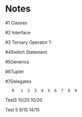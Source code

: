 # Notes
#1 Classes

#2 Interface

#3 Ternary Operator ?:

#4Switch Statement

#5Generics 

#6Tuplet

#7Delegates

       0   1  2  3  4  5  6  7  8  9
Test3 10/20 10/20

 Test 5 9/15 14/15
